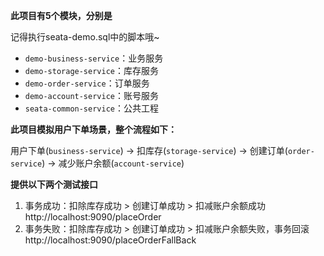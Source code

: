 **此项目有5个模块，分别是**

记得执行seata-demo.sql中的脚本哦~

- `demo-business-service`：业务服务
- `demo-storage-service`：库存服务
- `demo-order-service`：订单服务
- `demo-account-service`：账号服务
- `seata-common-service`：公共工程

**此项目模拟用户下单场景，整个流程如下：**

用户下单(`business-service`) -> 扣库存(`storage-service`) -> 创建订单(`order-service`) -> 减少账户余额(`account-service`)

**提供以下两个测试接口**

1. 事务成功：扣除库存成功 > 创建订单成功 > 扣减账户余额成功 http://localhost:9090/placeOrder
2. 事务失败：扣除库存成功 > 创建订单成功 > 扣减账户余额失败，事务回滚 http://localhost:9090/placeOrderFallBack